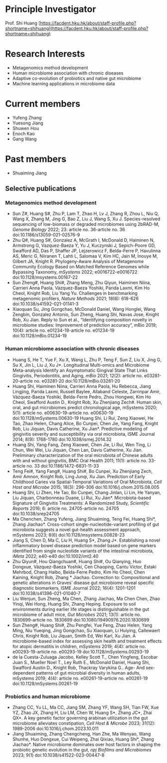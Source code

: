 # Principle Investigator
Prof. Shi Huang [https://facdent.hku.hk/about/staff-profile.php?shortname=shihuang](https://facdent.hku.hk/about/staff-profile.php?shortname=shihuang)

# Research Interests
* Metagenomics method development
* Human microbiome association with chronic diseases
* Adaptive co-evolution of probiotics and native gut microbiome
* Machine learning applications in microbiome data

# Current members
* Yufeng Zhang 
* Yuesong Jiang
* Shuwen Hou
* Enoch Kao
* Gang Wang

# Past members
* Shuaiming Jiang

## Selective publications
### Metagenomics method development
* Sun Z#, Huang S#, Zhu P, Lam T, Zhao H, Lv J, Zhang R, Zhou L, Niu Q, Wang X, Zhang M, Jing G, Bao Z, Liu J, Wang S, Xu J. Species-resolved sequencing of low-biomass or degraded microbiomes using 2bRAD-M, _Genome Biology_ 2022; 23: article no. 36-article no. 36 doi:10.1186/s13059-021-02576-9
* Zhu Q#, Huang S#, Gonzalez A, McGrath I, McDonald D, Haiminen N, Armstrong G, Vazquez-Baeza Y, Yu J, Kuczynski J, Sepich-Poore GD, Swafford AD, Das P, Shaffer JP, Lejzerowicz F, Belda-Ferre P, Havulinna AS, Meric G, Niiranen T, Lahti L, Salomaa V, Kim HC, Jain M, Inouye M, Gilbert JA, Knight R. Phylogeny-Aware Analysis of Metagenome Community Ecology Based on Matched Reference Genomes while Bypassing Taxonomy, _mSystems_ 2022; e0016722-e0016722 doi:10.1128/msystems.00167-22
* Sun Zheng#, Huang Shi#, Zhang Meng, Zhu Qiyun, Haiminen Niina, Carrieri Anna Paola, Vázquez-Baeza Yoshiki, Parida Laxmi, Kim Ho Cheol, Knight Rob, Liu Yang Yu. Challenges in benchmarking metagenomic profilers, _Nature Methods_ 2021; 18(6): 618-626 doi:10.1038/s41592-021-01141-3
* Xiaoquan Su, Jing Gongchao, McDonald Daniel, Wang Honglei, Wang Zengbin, Gonzalez Antonio, Sun Zheng, Huang Shi, Navas Jose, Knight Rob, Xu Jian. Reply to Sun et al., “Identifying composition novelty in microbiome studies: Improvement of prediction accuracy”, mBio 2019; 10(4): article no. e01234-19-article no. e01234-19 doi:10.1128/mBio.01234-19

### Human microbiome association with chronic diseases
* Huang S, He T, Yue F, Xu X, Wang L, Zhu P, Teng F, Sun Z, Liu X, Jing G, Su X, Jin L, Liu J, Xu J*. Longitudinal Multi-omics and Microbiome Meta-analysis Identify an Asymptomatic Gingival State That Links Gingivitis, Periodontitis, and Aging, _mBio_ 2021; 12(2): article no. e03281-20-article no. e03281-20 doi:10.1128/mBio.03281-20
* Huang Shi, Haiminen Niina, Carrieri Anna Paola, Hu Rebecca, Jiang Lingjing, Parida Laxmi, Russell Baylee, Allaband Celeste, Zarrinpar Amir, Vázquez-Baeza Yoshiki, Belda-Ferre Pedro, Zhou Hongwei, Kim Ho Cheol, Swafford Austin D., Knight Rob, Xu Zhenjiang Zech#. Human skin, oral, and gut microbiomes predict chronological age, mSystems 2020; 5(1): article no. e00630-19-article no. e00630-19 doi:10.1128/mSystems.00630-19
Huang Shi, Li Rui, Zeng Xiaowei, He Tao, Zhao Helen, Chang Alice, Bo Cunpei, Chen Jie, Yang Fang, Knight Rob, Liu Jiquan, Davis Catherine, Xu Jian*. Predictive modeling of gingivitis severity and susceptibility via oral microbiota, ISME Journal 2014; 8(9): 1768-1780 doi:10.1038/ismej.2014.32
* Huang Shi, Yang Fang, Zeng Xiaowei, Chen Jie, Li Rui, Wen Ting, Li Chun, Wei Wei, Liu Jiquan, Chen Lan, Davis Catherine, Xu Jian. Preliminary characterization of the oral microbiota of Chinese adults with and without gingivitis, BMC Oral Health 2011; 11(1): article no. 33-article no. 33 doi:10.1186/1472-6831-11-33
* Teng Fei#, Yang Fang#, Huang Shi#, Bo Cunpei, Xu Zhenjiang Zech, Amir Amnon, Knight Rob, Ling Junqi, Xu Jian. Prediction of Early Childhood Caries via Spatial-Temporal Variations of Oral Microbiota, _Cell Host and Microbe_ 2015; 18(3): 296-306 doi:10.1016/j.chom.2015.08.005
* Huang Shi, Li Zhen, He Tao, Bo Cunpei, Chang Jinlan, Li Lin, He Yanyan, Liu Jiquan, Charbonneau Duane, Li Rui, Xu Jian*. Microbiota-based Signature of Gingivitis Treatments: A Randomized Study, _Scientific Reports_ 2016; 6: article no. 24705-article no. 24705 doi:10.1038/srep24705
* Ma Chenchen, Zhang Yufeng, Jiang Shuaiming, Teng Fei, Huang Shi*, Zhang Jiachao*. Cross-cohort single-nucleotide-variant profiling of gut microbiota suggests a novel gut-health assessment approach, mSystems 2023; 8(6) doi:10.1128/msystems.00828-23
* Jiang S, Chen D, Ma C, Liu H, Huang S*, Zhang J*. Establishing a novel inflammatory bowel disease prediction model based on gene markers identified from single nucleotide variants of the intestinal microbiota, _iMeta_ 2022; e40-e40 doi:10.1002/imt2.40
* Zhu Qiyun#, Hou Qiangchuan#, Huang Shi#, Ou Qianying, Huo Dongxue, Vázquez-Baeza Yoshiki, Cen Chaoping, Cantu Victor, Estaki Mehrbod, Chang Haibo, Belda-Ferre Pedro, Kim Ho Cheol, Chen Kaining, Knight Rob, Zhang * Jiachao. Correction to: Compositional and genetic alterations in Graves’ disease gut microbiome reveal specific diagnostic biomarkers, ISME Journal 2022; 16(4): 1201-1201 doi:10.1038/s41396-021-01040-7
* Liu Wenjun, Sun Zheng, Ma Chen, Zhang Jiachao, Ma Chen Chen, Zhao Yinqi, Wei Hong, Huang Shi, Zhang Heping. Exposure to soil environments during earlier life stages is distinguishable in the gut microbiome of adult mice, _Gut Microbes_ 2021; 13(1): article no. 1830699-article no. 1830699 doi:10.1080/19490976.2020.1830699
* Sun Zheng#, Huang Shi#, Zhu Pengfei, Yue Feng, Zhao Helen, Yang Ming, Niu Yueqing, Jing Gongchao, Su Xiaoquan, Li Huiying, Callewaert Chris, Knight Rob, Liu Jiquan, Smith Ed, Wei Karl, Xu Jian. A microbiome-based index for assessing skin health and treatment effects for atopic dermatitis in children, mSystems 2019; 4(4): article no. e00293-19-article no. e00293-19 doi:10.1128/mSystems.00293-19
* de la Cuesta-Zuluaga Jacobo, Kelley Scott T., Chen Yingfeng, Escobar Juan S., Mueller Noel T., Ley Ruth E., McDonald Daniel, Huang Shi, Swafford Austin D., Knight Rob, Thackray Varykina G.. Age- And sex-dependent patterns of gut microbial diversity in human adults, mSystems 2019; 4(4): article no. e00261-19-article no. e00261-19 doi:10.1128/mSystems.00261-19

### Probiotics and human microbiome
* Zhang CC, Yu LL, Ma CC, Jiang SM, Zhang YF, Wang SH, Tian FW, Xue YZ, Zhao JX, Zhang H, Liu LM, Chen W, Huang S*, Zhang JC*, Zhai QX*. A key genetic factor governing arabinan utilization in the gut microbiome alleviates constipation, _Cell Host & Microbe_ 2023; 31(12): 1989-2006 doi:10.1016/j.chom.2023.10.011
* Jiang Shuaiming, Zhang Chengcheng, Han Zhe, Ma Wenyao, Wang Shunhe, Huo Dongxue, Cui Weipeng, Zhai Qixiao, Huang Shi*, Zhang Jiachao*. Native microbiome dominates over host factors in shaping the probiotic genetic evolution in the gut, _npj Biofilms and Microbiomes_ 2023; 9(1) doi:10.1038/s41522-023-00447-8



